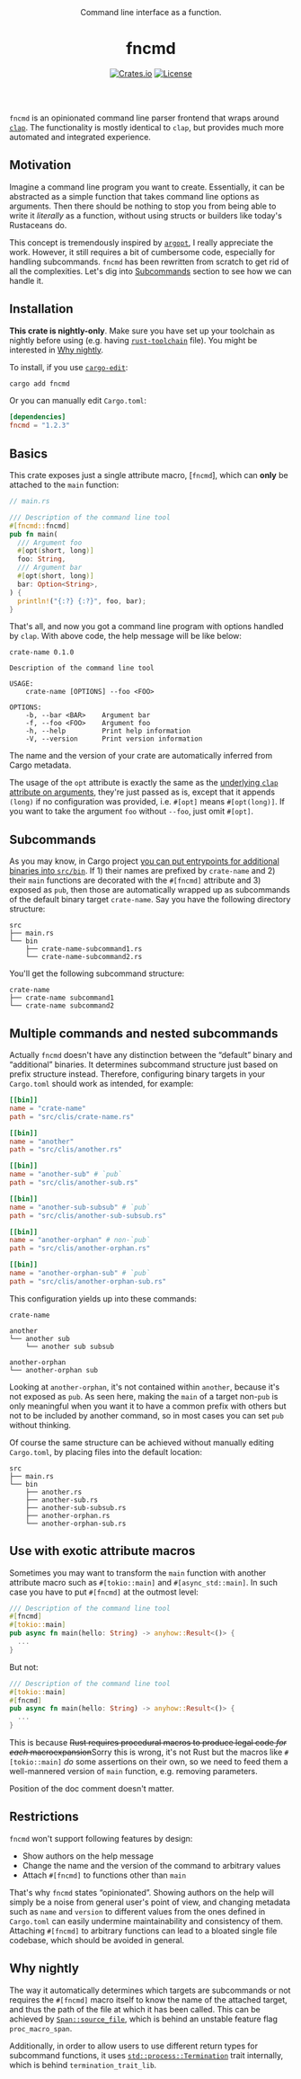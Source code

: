 <div align="center"><br><br>

<p>Command line interface as a function.</p>
<h1>fncmd</h1>

[![Crates.io](https://img.shields.io/crates/v/fncmd)](https://crates.io/crates/fncmd)
[![License](https://img.shields.io/github/license/yuhr/fncmd)](https://github.com/yuhr/fncmd/blob/develop/LICENSE)

<br><br></div>

`fncmd` is an opinionated command line parser frontend that wraps around [`clap`](https://crates.io/crates/clap). The functionality is mostly identical to `clap`, but provides much more automated and integrated experience.

## Motivation

Imagine a command line program you want to create. Essentially, it can be abstracted as a simple function that takes command line options as arguments. Then there should be nothing to stop you from being able to write it *literally* as a function, without using structs or builders like today's Rustaceans do.

This concept is tremendously inspired by [`argopt`](https://crates.io/crates/argopt), I really appreciate the work. However, it still requires a bit of cumbersome code, especially for handling subcommands. `fncmd` has been rewritten from scratch to get rid of all the complexities. Let's dig into [Subcommands](#subcommands) section to see how we can handle it.

## Installation

**This crate is nightly-only**. Make sure you have set up your toolchain as nightly before using (e.g. having [`rust-toolchain`](https://rust-lang.github.io/rustup/overrides.html#the-toolchain-file) file). You might be interested in [Why nightly](#why-nightly).

To install, if you use [`cargo-edit`](https://crates.io/crates/cargo-edit):

```sh
cargo add fncmd
```

Or you can manually edit `Cargo.toml`:

```toml
[dependencies]
fncmd = "1.2.3"
```

## Basics

This crate exposes just a single attribute macro, [`fncmd`], which can **only** be attached to the `main` function:

```rust
// main.rs

/// Description of the command line tool
#[fncmd::fncmd]
pub fn main(
  /// Argument foo
  #[opt(short, long)]
  foo: String,
  /// Argument bar
  #[opt(short, long)]
  bar: Option<String>,
) {
  println!("{:?} {:?}", foo, bar);
}
```

That's all, and now you got a command line program with options handled by `clap`. With above code, the help message will be like below:

```plaintext
crate-name 0.1.0

Description of the command line tool

USAGE:
    crate-name [OPTIONS] --foo <FOO>

OPTIONS:
    -b, --bar <BAR>    Argument bar
    -f, --foo <FOO>    Argument foo
    -h, --help         Print help information
    -V, --version      Print version information
```

The name and the version of your crate are automatically inferred from Cargo metadata.

The usage of the `opt` attribute is exactly the same as the [underlying `clap` attribute on arguments](https://github.com/clap-rs/clap#using-derive-macros), they're just passed as is, except that it appends `(long)` if no configuration was provided, i.e. `#[opt]` means `#[opt(long)]`. If you want to take the argument `foo` without `--foo`, just omit `#[opt]`.

## Subcommands

As you may know, in Cargo project [you can put entrypoints for additional binaries into `src/bin`](https://doc.rust-lang.org/cargo/guide/project-layout.html). If 1) their names are prefixed by `crate-name` and 2) their `main` functions are decorated with the `#[fncmd]` attribute and 3) exposed as `pub`, then those are automatically wrapped up as subcommands of the default binary target `crate-name`. Say you have the following directory structure:

```plaintext
src
├── main.rs
└── bin
    ├── crate-name-subcommand1.rs
    └── crate-name-subcommand2.rs
```

You'll get the following subcommand structure:

```plaintext
crate-name
├── crate-name subcommand1
└── crate-name subcommand2
```

## Multiple commands and nested subcommands

Actually `fncmd` doesn't have any distinction between the “default” binary and “additional” binaries. It determines subcommand structure just based on prefix structure instead. Therefore, configuring binary targets in your `Cargo.toml` should work as intended, for example:

```toml
[[bin]]
name = "crate-name"
path = "src/clis/crate-name.rs"

[[bin]]
name = "another"
path = "src/clis/another.rs"

[[bin]]
name = "another-sub" # `pub`
path = "src/clis/another-sub.rs"

[[bin]]
name = "another-sub-subsub" # `pub`
path = "src/clis/another-sub-subsub.rs"

[[bin]]
name = "another-orphan" # non-`pub`
path = "src/clis/another-orphan.rs"

[[bin]]
name = "another-orphan-sub" # `pub`
path = "src/clis/another-orphan-sub.rs"
```

This configuration yields up into these commands:

```plaintext
crate-name

another
└── another sub
    └── another sub subsub

another-orphan
└── another-orphan sub
```

Looking at `another-orphan`, it's not contained within `another`, because it's not exposed as `pub`. As seen here, making the `main` of a target non-`pub` is only meaningful when you want it to have a common prefix with others but not to be included by another command, so in most cases you can set `pub` without thinking.

Of course the same structure can be achieved without manually editing `Cargo.toml`, by placing files into the default location:

```plaintext
src
├── main.rs
└── bin
    ├── another.rs
    ├── another-sub.rs
    ├── another-sub-subsub.rs
    ├── another-orphan.rs
    └── another-orphan-sub.rs
```

## Use with exotic attribute macros

Sometimes you may want to transform the `main` function with another attribute macro such as `#[tokio::main]` and `#[async_std::main]`. In such case you have to put `#[fncmd]` at the outmost level:

```rs
/// Description of the command line tool
#[fncmd]
#[tokio::main]
pub async fn main(hello: String) -> anyhow::Result<()> {
  ...
}
```

But not:

```rs
/// Description of the command line tool
#[tokio::main]
#[fncmd]
pub async fn main(hello: String) -> anyhow::Result<()> {
  ...
}
```

This is because ~~Rust requires procedural macros to produce legal code *for each* macroexpansion~~Sorry this is wrong, it's not Rust but the macros like `#[tokio::main]` *do* some assertions on their own, so we need to feed them a well-mannered version of `main` function, e.g. removing parameters.

Position of the doc comment doesn't matter.

## Restrictions

`fncmd` won't support following features by design:

- Show authors on the help message
- Change the name and the version of the command to arbitrary values
- Attach `#[fncmd]` to functions other than `main`

That's why `fncmd` states “opinionated”. Showing authors on the help will simply be a noise from general user's point of view, and changing metadata such as `name` and `version` to different values from the ones defined in `Cargo.toml` can easily undermine maintainability and consistency of them. Attaching `#[fncmd]` to arbitrary functions can lead to a bloated single file codebase, which should be avoided in general.

## Why nightly

The way it automatically determines which targets are subcommands or not requires the `#[fncmd]` macro itself to know the name of the attached target, and thus the path of the file at which it has been called. This can be achieved by [`Span::source_file`](https://doc.rust-lang.org/proc_macro/struct.Span.html#method.source_file), which is behind an unstable feature flag `proc_macro_span`.

Additionally, in order to allow users to use different return types for subcommand functions, it uses [`std::process::Termination`](https://doc.rust-lang.org/std/process/trait.Termination.html) trait internally, which is behind `termination_trait_lib`.